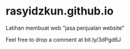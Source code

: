 # rasyidzkun.github.io

Latihan membuat web "jasa penjualan website"

Feel free to drop a comment at bit.ly/3dPgd6J
